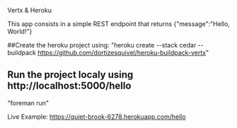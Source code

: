 Vertx & Heroku

This app consists in a simple REST endpoint that returns {"message":"Hello, World!"}

##Create the heroku project using:
"heroku create --stack cedar --buildpack https://github.com/dortizesquivel/heroku-buildpack-vertx"

## Run the project localy using http://localhost:5000/hello
"foreman run"

Live Example:
https://quiet-brook-6278.herokuapp.com/hello

